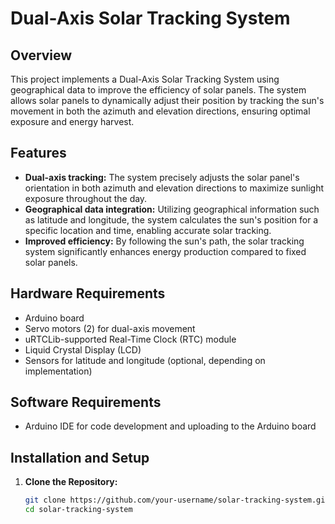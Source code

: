 # Dual-Axis Solar Tracking System

## Overview

This project implements a Dual-Axis Solar Tracking System using geographical data to improve the efficiency of solar panels. The system allows solar panels to dynamically adjust their position by tracking the sun's movement in both the azimuth and elevation directions, ensuring optimal exposure and energy harvest.

## Features

- **Dual-axis tracking:** The system precisely adjusts the solar panel's orientation in both azimuth and elevation directions to maximize sunlight exposure throughout the day.
- **Geographical data integration:** Utilizing geographical information such as latitude and longitude, the system calculates the sun's position for a specific location and time, enabling accurate solar tracking.
- **Improved efficiency:** By following the sun's path, the solar tracking system significantly enhances energy production compared to fixed solar panels.

## Hardware Requirements

- Arduino board
- Servo motors (2) for dual-axis movement
- uRTCLib-supported Real-Time Clock (RTC) module
- Liquid Crystal Display (LCD)
- Sensors for latitude and longitude (optional, depending on implementation)

## Software Requirements

- Arduino IDE for code development and uploading to the Arduino board

## Installation and Setup

1. **Clone the Repository:**
   ```bash
   git clone https://github.com/your-username/solar-tracking-system.git
   cd solar-tracking-system
